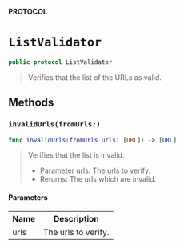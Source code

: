 **PROTOCOL**

# `ListValidator`

```swift
public protocol ListValidator
```

> Verifies that the list of the URLs as valid.

## Methods
### `invalidUrls(fromUrls:)`

```swift
func invalidUrls(fromUrls urls: [URL]) -> [URL]
```

> Verifies that the list is invalid.
> - Parameter urls: The urls to verify.
> - Returns: The urls which are invalid.

#### Parameters

| Name | Description |
| ---- | ----------- |
| urls | The urls to verify. |